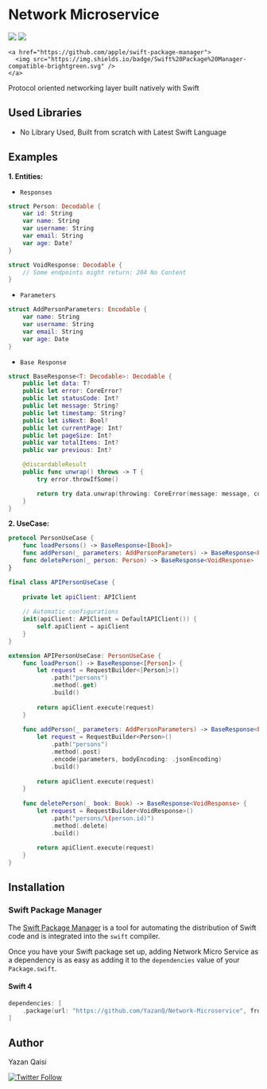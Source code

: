 # Network Microservice 

<p align="justify">
    <img src="https://img.shields.io/badge/Swift-5-orange.svg" />
    <img src="https://img.shields.io/badge/Platforms-iOS%20%7C%20watchOS-blue.svg?style=flat" />
    
    <a href="https://github.com/apple/swift-package-manager">
      <img src="https://img.shields.io/badge/Swift%20Package%20Manager-compatible-brightgreen.svg" />
    </a>
</p>

Protocol oriented networking layer built natively with Swift

## Used Libraries

* No Library Used, Built from scratch with Latest Swift Language

## Examples

**1. Entities:**

* `Responses`

```swift
struct Person: Decodable {
    var id: String
    var name: String
    var username: String
    var email: String
    var age: Date?
}

struct VoidResponse: Decodable {
    // Some endpoints might return: 204 No Content
}
```

* `Parameters`

```swift
struct AddPersonParameters: Encodable {
    var name: String
    var username: String
    var email: String
    var age: Date
}
```

* `Base Response`

```swift
struct BaseResponse<T: Decodable>: Decodable {
    public let data: T?
    public let error: CoreError?
    public let statusCode: Int?
    public let message: String?
    public let timestamp: String?
    public let isNext: Bool?
    public let currentPage: Int?
    public let pageSize: Int?
    public var totalItems: Int?
    public var previous: Int?

    @discardableResult
    public func unwrap() throws -> T {
        try error.throwIfSome()

        return try data.unwrap(throwing: CoreError(message: message, code: statusCode))
    }
}
```

**2. UseCase:**

```swift
protocol PersonUseCase {
    func loadPersons() -> BaseResponse<[Book]>
    func addPerson(_ parameters: AddPersonParameters) -> BaseResponse<Person>
    func deletePerson(_ person: Person) -> BaseResponse<VoidResponse>
}

final class APIPersonUseCase {
    
    private let apiClient: APIClient
    
    // Automatic configurations
    init(apiClient: APIClient = DefaultAPIClient()) {
        self.apiClient = apiClient
    }
}

extension APIPersonUseCase: PersonUseCase {
    func loadPerson() -> BaseResponse<[Person]> {
        let request = RequestBuilder<[Person]>()
            .path("persons")
            .method(.get)
            .build()
        
        return apiClient.execute(request)
    }
    
    func addPerson(_ parameters: AddPersonParameters) -> BaseResponse<Person> {
        let request = RequestBuilder<Person>()
            .path("persons")
            .method(.post)
            .encode(parameters, bodyEncoding: .jsonEncoding)
            .build()
        
        return apiClient.execute(request)
    }
    
    func deletePerson(_ book: Book) -> BaseResponse<VoidResponse> {
        let request = RequestBuilder<VoidResponse>()
            .path("persons/\(person.id)")
            .method(.delete)
            .build()
        
        return apiClient.execute(request)
    }
}
```
## Installation

### Swift Package Manager

The [Swift Package Manager](https://swift.org/package-manager/) is a tool for automating the distribution of Swift code and is integrated into the `swift` compiler.

Once you have your Swift package set up, adding Network Micro Service as a dependency is as easy as adding it to the `dependencies` value of your `Package.swift`.

#### Swift 4

```swift
dependencies: [ 
    .package(url: "https://github.com/YazanQ/Network-Microservice", from: "v1.0.0")
]
```

## Author

Yazan Qaisi

[![Twitter Follow](https://img.shields.io/twitter/follow/yazan_qaisi.svg?label=Yazan%20Qaisi&style=social)](https://twitter.com/yazan_qaisi)
